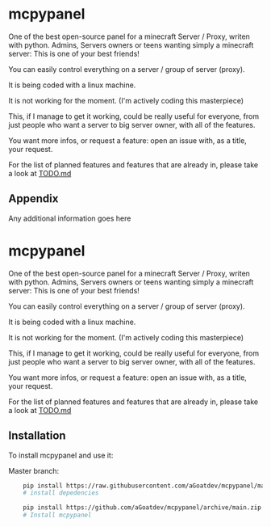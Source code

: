 # mcpypanel
One of the best open-source panel for a minecraft Server / Proxy, writen with python.
Admins, Servers owners or teens wanting simply a minecraft server: This is one of your best friends!

You can easily control everything on a server / group of server (proxy).

It is being coded with a linux machine.

It is not working for the moment. (I'm actively coding this masterpiece)

This, if I manage to get it working, could be really useful for everyone, from just people who want a server to big server owner, with all of the features. 

You want more infos, or request a feature: open an issue with, as a title, your request. 


For the list of planned features and features that are already in, please take a look at [TODO.md](TODO.md)

## Appendix

Any additional information goes here

# mcpypanel
One of the best open-source panel for a minecraft Server / Proxy, writen with python.
Admins, Servers owners or teens wanting simply a minecraft server: This is one of your best friends!

You can easily control everything on a server / group of server (proxy).

It is being coded with a linux machine.

It is not working for the moment. (I'm actively coding this masterpiece)

This, if I manage to get it working, could be really useful for everyone, from just people who want a server to big server owner, with all of the features. 

You want more infos, or request a feature: open an issue with, as a title, your request. 


For the list of planned features and features that are already in, please take a look at [TODO.md](TODO.md)

## Installation

To install mcpypanel and use it:

Master branch:
```bash
    pip install https://raw.githubusercontent.com/aGoatdev/mcpypanel/main/requirements.txt
    # install depedencies

    pip install https://github.com/aGoatdev/mcpypanel/archive/main.zip
    # Install mcpypanel
```
    